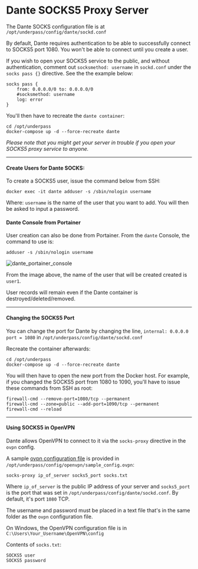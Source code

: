 # Dante SOCKS5 Proxy Server

The Dante SOCKS configuration file is at `/opt/underpass/config/dante/sockd.conf`

By default, Dante requires authentication to be able to successfully connect to SOCKS5 port 1080. You won't be able to connect until you create a user.

If you wish to open your SOCKS5 service to the public, and without authentication, comment out `socksmethod: username` in `sockd.conf` under the `socks pass {}` directive. See the the example below: 
```
socks pass {
    from: 0.0.0.0/0 to: 0.0.0.0/0
    #socksmethod: username
    log: error
} 
```

You'll then have to recreate the `dante container`:
```
cd /opt/underpass
docker-compose up -d --force-recreate dante
```

_Please note that you might get your server in trouble if you open your SOCKS5 proxy service to anyone._

***

#### Create Users for Dante SOCKS:

To create a SOCKS5 user, issue the command below from SSH:
```
docker exec -it dante adduser -s /sbin/nologin username
```
Where: `username` is the name of the user that you want to add. You will then be asked to input a password.

#### Dante Console from Portainer

User creation can also be done from Portainer. From the `dante` Console, the command to use is:
```
adduser -s /sbin/nologin username
```

![dante_portainer_console](https://user-images.githubusercontent.com/9207205/93722750-9b42ca80-fbcb-11ea-8743-198959cbc53f.png)

From the image above, the name of the user that will be created created is `user1`.

User records will remain even if the Dante container is destroyed/deleted/removed.

***

#### Changing the SOCKS5 Port

You can change the port for Dante by changing the line, `internal: 0.0.0.0 port = 1080` in `/opt/underpass/config/dante/sockd.conf`

Recreate the container afterwards:
```
cd /opt/underpass
docker-compose up -d --force-recreate dante
```

You will then have to open the new port from the Docker host. For example, if you changed the SOCKS5 port from 1080 to 1090, you'll have to issue these commands from SSH as root:
```
firewall-cmd --remove-port=1080/tcp --permanent
firewall-cmd --zone=public --add-port=1090/tcp --permanent
firewall-cmd --reload
```

***

#### Using SOCKS5 in OpenVPN

Dante allows OpenVPN to connect to it via the `socks-proxy` directive in the `ovpn` config.

A sample [ovpn configuration file](https://github.com/gabotronix/underpass/blob/master/config/openvpn/sample_config.ovpn) is provided in `/opt/underpass/config/openvpn/sample_config.ovpn`:
```
socks-proxy ip_of_server socks5_port socks.txt
```

Where `ip_of_server` is the public IP address of your server and `socks5_port` is the port that was set in `/opt/underpass/config/dante/sockd.conf`. By default, it's port `1080` TCP.

The username and password must be placed in a text file that's in the same folder as the `ovpn` configuration file.

On Windows, the OpenVPN configuration file is in `C:\Users\Your_Username\OpenVPN\config`

Contents of `socks.txt`:
```
SOCKS5 user
SOCKS5 password
```